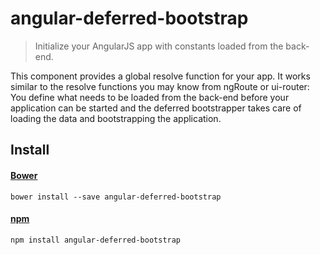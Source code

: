 # angular-deferred-bootstrap

> Initialize your AngularJS app with constants loaded from the back-end.

This component provides a global resolve function for your app. It works similar to the resolve functions you may know from ngRoute or ui-router: You define what needs to be loaded from the back-end before your application can be started and the deferred bootstrapper takes care of loading the data and bootstrapping the application.

## Install

#### [Bower](http://bower.io)

```
bower install --save angular-deferred-bootstrap
```

#### [npm](http://www.npmjs.com)

```
npm install angular-deferred-bootstrap
```
